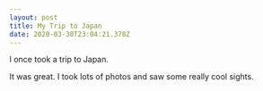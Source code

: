 ```yaml
---
layout: post
title: My Trip to Japan
date: 2020-03-30T23:04:21.378Z
---
```

I once took a trip to Japan.

It was great. I took lots of photos and saw some really cool sights.
